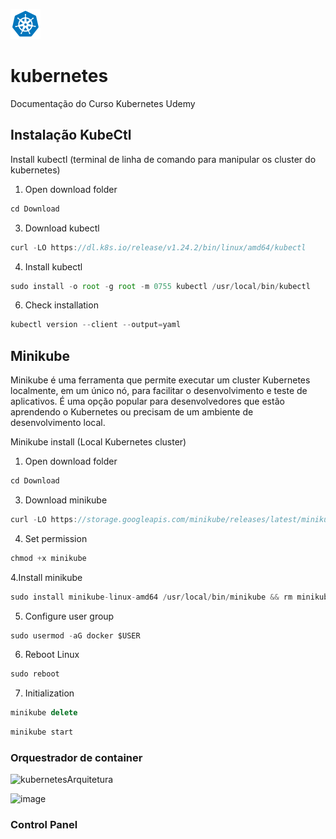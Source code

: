 ![icon](https://github.com/FrankDestro/Imagens-Readme/blob/main/icons8-kubernetes-48.png)

# kubernetes
Documentação do Curso Kubernetes Udemy 


## Instalação KubeCtl 

Install kubectl (terminal de linha de comando para manipular os cluster do kubernetes)

1. Open download folder
```js
cd Download
```
3. Download kubectl
```js
curl -LO https://dl.k8s.io/release/v1.24.2/bin/linux/amd64/kubectl
```
4. Install kubectl
```js
sudo install -o root -g root -m 0755 kubectl /usr/local/bin/kubectl
```
6. Check installation
```js
kubectl version --client --output=yaml  
```

## Minikube 

Minikube é uma ferramenta que permite executar um cluster Kubernetes localmente, em um único nó, para facilitar o desenvolvimento e teste de aplicativos. É uma opção popular para desenvolvedores que estão aprendendo o Kubernetes ou precisam de um ambiente de desenvolvimento local.

Minikube install (Local Kubernetes cluster)

1. Open download folder
```js   
cd Download
```
3. Download minikube
```js
curl -LO https://storage.googleapis.com/minikube/releases/latest/minikube-linux-amd6
```
4. Set permission
```js
chmod +x minikube
```
4.Install minikube
```js
sudo install minikube-linux-amd64 /usr/local/bin/minikube && rm minikube-linux-amd64
```
5. Configure user group
```js
sudo usermod -aG docker $USER
```
6. Reboot Linux
```js
sudo reboot
```
7. Initialization
```js
minikube delete
```
```js
minikube start
```

### Orquestrador de container 

![kubernetesArquitetura](https://miro.medium.com/v2/resize:fit:1400/1*kSRH4T8S1YmAuHbpgQ3Ylw.png)

![image](https://github.com/user-attachments/assets/e22ea78e-cca3-45f5-b4a3-af886f8e816c)


### Control Panel 


